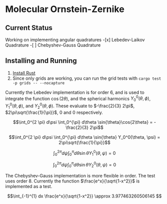 # Molecular Ornstein-Zernike

## Current Status
Working on implementing angular quadratures
    -[x] Lebedev-Laikov Quadrature
    -[ ] Chebyshev-Gauss Quadrature

## Installing and Running
1. [Install Rust](https://www.rust-lang.org/tools/install)
2. Since only grids are working, you can run the grid tests with `cargo test -p grids -- --nocapture`

Currently the Lebedev implementation is for order 6, and is used to integrate the function $\cos(2\theta)$, and the spherical harmonics $Y_0^0(\theta, \phi)$, $Y_1^0(\theta, \phi)$, and $Y_2^0(\theta, \phi)$. These evaluate to $-\frac{2}{3} 2\pi$, $2\pi\sqrt{\frac{1}{\pi}}$, $0$ and $0$ respectively.

$$\int_0^{2 \pi} d\psi \int_0^{\pi} d\theta \sin{\theta}\cos{2\theta} = -\frac{2}{3} 2\pi$$

$$\int_0^{2 \pi} d\psi \int_0^{\pi} d\theta \sin{\theta} Y_0^0(\theta, \psi) = 2\pi\sqrt{\frac{1}{\pi}}$$

$$\int_0^{2 \pi} d\psi \int_0^{\pi} d\theta \sin{\theta} Y_1^0(\theta, \psi) = 0$$

$$\int_0^{2 \pi} d\psi \int_0^{\pi} d\theta \sin{\theta} Y_2^0(\theta, \psi) = 0$$

The Chebyshev-Gauss implementation is more flexible in order. The test uses order 8. Currently the function $\frac{e^x}{\sqrt{1-x^2}}$ is implemented as a test.

$$\int_{-1}^{1} dx \frac{e^x}{\sqrt{1-x^2}} \approx 3.977463260506145 $$